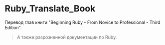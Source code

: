 # Ruby_Translate_Book
Перевод глав книги "Beginning Ruby - From Novice to Professional - Third Edition".

>А также разрозненной документации по Ruby.
